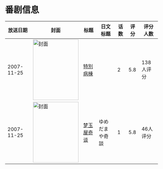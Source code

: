 # 番剧信息

|放送日期|封面|标题|日文标题|话数|评分|评分人数|
|---|---|---|---|---|---|---|
|2007-11-25|<img src="https://bangumi.tv/img/no_icon_subject.png" alt="封面" style="width:150px;height:200px;object-fit:cover;">|[特別病棟](https://bangumi.tv/subject/69189)||2|5.8|138人评分|
|2007-11-25|<img src="https://lain.bgm.tv/pic/cover/c/9b/28/20923_DH8l8.jpg" alt="封面" style="width:150px;height:200px;object-fit:cover;">|[梦玉屋奇谈](https://bangumi.tv/subject/20923)|ゆめだまや奇談|1|5.8|46人评分|
